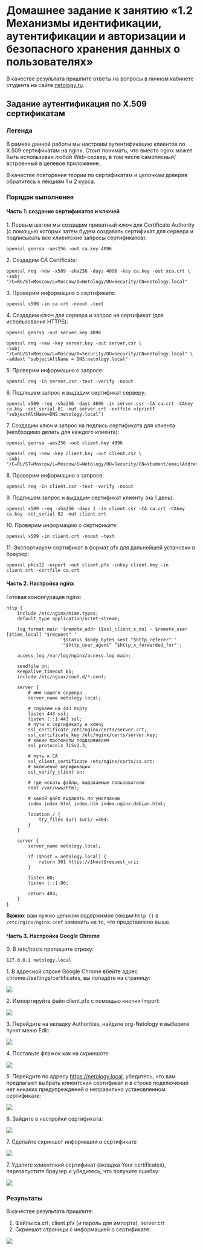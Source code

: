 # Домашнее задание к занятию «1.2 Механизмы идентификации, аутентификации и авторизации и безопасного хранения данных о пользователях»

В качестве результата пришлите ответы на вопросы в личном кабинете студента на сайте [netology.ru](https://netology.ru).

## Задание аутентификация по X.509 сертификатам

### Легенда

В рамках данной работы мы настроим аутентификацию клиентов по X.509 сертификатам на nginx. Стоит понимать, что вместо
nginx может быть использован любой Web-сервер, в том числе самописный/встроенный в целевое приложение.

В качестве повторения теории по сертификатам и цепочкам доверия обратитесь к лекциям 1 и 2 курса.

### Порядок выполнения

#### Часть 1: создание сертификатов и ключей

1\. Первым шагом мы создадим приватный ключ для Certificate Authority (с помощью которых затем будем создавать
сертификат для сервера и подписывать все клиентские запросы сертификатов):

```shell
openssl genrsa -aes256 -out ca.key 4096
```

2\. Создадим CA Certificate:

```shell
openssl req -new -x509 -sha256 -days 4096 -key ca.key -out xca.crt \
-subj "/C=RU/ST=Moscow/L=Moscow/O=Netology/OU=Security/CN=netology.local"
```

3\. Проверим информацию о сертификате:

```shell
openssl x509 -in ca.crt -noout -text
```

4\. Создадим ключ для сервера и запрос на сертификат (для использования HTTPS):

```shell
openssl genrsa -out server.key 4096
```

```shell
openssl req -new -key server.key -out server.csr \
-subj "/C=RU/ST=Moscow/L=Moscow/O=Security/OU=Security/CN=netology.local" \
-addext "subjectAltName = DNS:netology.local"
```

5\. Проверим информацию о запросе:

```shell
openssl req -in server.csr -text -verify -noout
```

6\. Подпишем запрос и выдадим сертификат серверу:

```shell
openssl x509 -req -sha256 -days 4096 -in server.csr -CA ca.crt -CAkey ca.key -set_serial 01 -out server.crt -extfile <(printf "subjectAltName=DNS:netology.local")
```

7\. Создадим ключ и запрос на подпись сертификата для клиента (необходимо делать для каждого клиента):

```shell
openssl genrsa -aes256 -out client.key 4096
```

```shell
openssl req -new -key client.key -out client.csr \
-subj "/C=RU/ST=Moscow/L=Moscow/O=Netology/OU=Security/CN=student/emailAddress=student@netology.local"
```

8\. Проверим информацию о запросе:

```shell
openssl req -in client.csr -text -verify -noout
```

9\. Подпишем запрос и выдадим сертификат клиенту (на 1 день):

```shell
openssl x509 -req -sha256 -days 1 -in client.csr -CA ca.crt -CAkey ca.key -set_serial 02 -out client.crt
```

10\. Проверим информацию о сертификате:

```shell
openssl x509 -in client.crt -noout -text
```

11\. Экспортируем сертификат в формат pfx для дальнейшей установки в браузер:

```shell
openssl pkcs12 -export -out client.pfx -inkey client.key -in client.crt -certfile ca.crt
```

#### Часть 2. Настройка nginx

Готовая конфигурация nginx:

```text
http {
    include /etc/nginx/mime.types;
    default_type application/octet-stream;

    log_format main '$remote_addr [$ssl_client_s_dn] - $remote_user [$time_local] "$request" '
                    '$status $body_bytes_sent "$http_referer" '
                    '"$http_user_agent" "$http_x_forwarded_for"';

    access_log /var/log/nginx/access.log main;

    sendfile on;
    keepalive_timeout 65;
    include /etc/nginx/conf.d/*.conf;

    server {
        # имя нашего сервера
        server_name netology.local;

        # слушаем на 443 порту
        listen 443 ssl;
        listen [::]:443 ssl;
        # пути к сертификату и ключу
        ssl_certificate /etc/nginx/certs/server.crt;
        ssl_certificate_key /etc/nginx/certs/server.key;
        # какие протоколы поддерживаем
        ssl_protocols TLSv1.3;
        
        # путь к CA
        ssl_client_certificate /etc/nginx/certs/ca.crt;
        # включение верификации
        ssl_verify_client on;

        # где искать файлы, выдаваемые пользователю
        root /var/www/html;

        # какой файл выдавать по умолчанию
        index index.html index.htm index.nginx-debian.html;

        location / {
            try_files $uri $uri/ =404; 
        }     
    }

    server {
        server_name netology.local;

        if ($host = netology.local) {
            return 301 https://$host$request_uri;
        }

        listen 80;
        listen [::]:80;

        return 404;
    }
}
```

**Важно**: вам нужно целиком содержимое секции `http {}` в `/etc/nginx/nginx.conf` заменить на то, что представлено выше.

#### Часть 3. Настройка Google Chrome

0\. В /etc/hosts пропишите строку:

```text
127.0.0.1 netology.local
```

1\. В адресной строке Google Chrome вбейте адрес chrome://settings/certificates, вы попадёте на страницу:

![](pic/01.png)

2\. Импортируйте файл client.pfx с помощью кнопки Import:

![](pic/02.png)

3\. Перейдите на вкладку Authorities, найдите org-Netology и выберите пункт меню Edit:

![](pic/03.png)

4\. Поставьте флажок как на скриншоте:

![](pic/04.png)

5\. Перейдите по адресу https://netology.local, убедитесь, что вам предлагают выбрать клиентский сертификат и в строке
подключений нет никаких предупреждений о неправильно установленном сертификате:

![](pic/05.png)

6\. Зайдите в настройки сертификата:

![](pic/06.png)

7\. Сделайте скриншот информации о сертификате

![](pic/07.png)

7\. Удалите клиентский сертификат (вкладка Your certificates), перезапустите браузер и убедитесь, что получите ошибку:

![](pic/08.png)

### Результаты

В качестве результата пришлите:

1. Файлы ca.crt, client.pfx (и пароль для импорта), server.crt
1. Скриншот страницы с информацией о сертификате:

![](pic/07.png)
